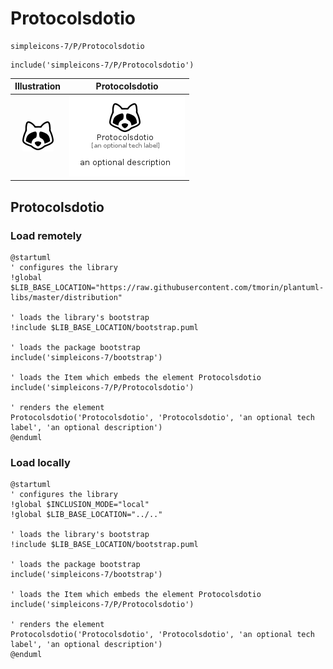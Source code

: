 # Protocolsdotio


```text
simpleicons-7/P/Protocolsdotio
```

```text
include('simpleicons-7/P/Protocolsdotio')
```



| Illustration | Protocolsdotio |
| :---: | :---: |
| ![illustration for Illustration](../../simpleicons-7/P/Protocolsdotio.png) | ![illustration for Protocolsdotio](../../simpleicons-7/P/Protocolsdotio.Local.png) |




## Protocolsdotio

### Load remotely
```plantuml
@startuml
' configures the library
!global $LIB_BASE_LOCATION="https://raw.githubusercontent.com/tmorin/plantuml-libs/master/distribution"

' loads the library's bootstrap
!include $LIB_BASE_LOCATION/bootstrap.puml

' loads the package bootstrap
include('simpleicons-7/bootstrap')

' loads the Item which embeds the element Protocolsdotio
include('simpleicons-7/P/Protocolsdotio')

' renders the element
Protocolsdotio('Protocolsdotio', 'Protocolsdotio', 'an optional tech label', 'an optional description')
@enduml
```

### Load locally
```plantuml
@startuml
' configures the library
!global $INCLUSION_MODE="local"
!global $LIB_BASE_LOCATION="../.."

' loads the library's bootstrap
!include $LIB_BASE_LOCATION/bootstrap.puml

' loads the package bootstrap
include('simpleicons-7/bootstrap')

' loads the Item which embeds the element Protocolsdotio
include('simpleicons-7/P/Protocolsdotio')

' renders the element
Protocolsdotio('Protocolsdotio', 'Protocolsdotio', 'an optional tech label', 'an optional description')
@enduml
```

